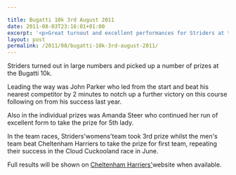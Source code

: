 ```yaml
---

title: Bugatti 10k 3rd August 2011
date: 2011-08-03T23:16:01+01:00
excerpt: '<p>Great turnout and excellent performances for Striders at the Bugatti 10K</p>'
layout: post
permalink: /2011/08/bugatti-10k-3rd-august-2011/
---
```

</p> 

Striders turned out in large numbers and picked up a number of prizes at the Bugatti 10k.

Leading the way was John Parker who led from the start and beat his nearest competitor by 2 minutes to notch up a further victory on this course following on from his success last year.

Also in the individual prizes was Amanda Steer who continued her run of excellent form to take the prize for 5th lady.

In the team races, Striders'womens'team took 3rd prize whilst the men's team beat Cheltenham Harriers to take the prize for first team, repeating their success in the Cloud Cuckooland race in June.

Full results will be shown on <a href="https://athleticprowess.co.uk" target="_blank" rel="nofollow">Cheltenham Harriers'</a>website when available.</p>